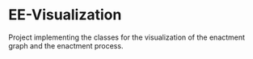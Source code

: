 # EE-Visualization
Project implementing the classes for the visualization of the enactment graph and the enactment process.
